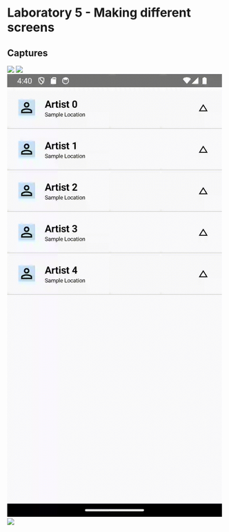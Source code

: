 # Laboratory 5 - Making different screens

## Captures

<img src="screenshots/AllEvents.gif"/>
<img src="screenshots/EventInfo.gif"/>
<img src="screenshots/ListConcerts.gif"/>
<img src="screenshots/Profile"/>
